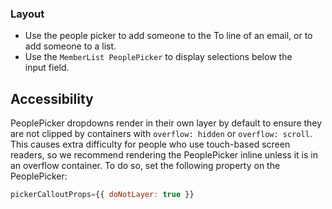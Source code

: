 ### Layout

- Use the people picker to add someone to the To line of an email, or to add someone to a list.
- Use the `MemberList PeoplePicker` to display selections below the input field.

## Accessibility

PeoplePicker dropdowns render in their own layer by default to ensure they are not clipped by containers with `overflow: hidden` or `overflow: scroll`. This causes extra difficulty for people who use touch-based screen readers, so we recommend rendering the PeoplePicker inline unless it is in an overflow container. To do so, set the following property on the PeoplePicker:

```js
pickerCalloutProps={{ doNotLayer: true }}
```
